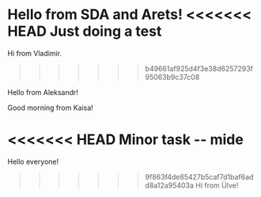 Hello from SDA and Arets!
<<<<<<< HEAD
Just doing a test
=======
Hi from Vladimir.
>>>>>>> b49661af925d4f3e38d6257293f95063b9c37c08

Hello from Aleksandr!

Good morning from Kaisa!

<<<<<<< HEAD
Minor task -- mide
=======
Hello everyone!
>>>>>>> 9f863f4de85427b5caf7d1baf6add8a12a95403a
Hi from Ülve!
